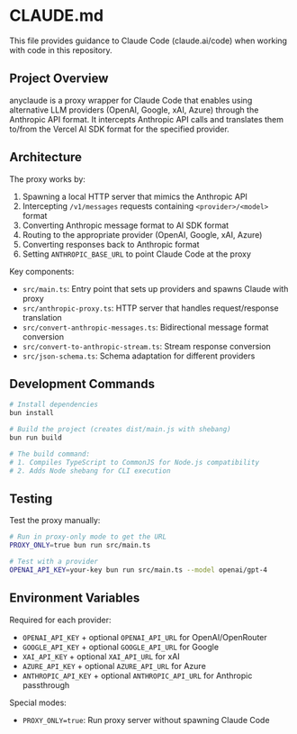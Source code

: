 # CLAUDE.md

This file provides guidance to Claude Code (claude.ai/code) when working with code in this repository.

## Project Overview

anyclaude is a proxy wrapper for Claude Code that enables using alternative LLM providers (OpenAI, Google, xAI, Azure) through the Anthropic API format. It intercepts Anthropic API calls and translates them to/from the Vercel AI SDK format for the specified provider.

## Architecture

The proxy works by:

1. Spawning a local HTTP server that mimics the Anthropic API
2. Intercepting `/v1/messages` requests containing `<provider>/<model>` format
3. Converting Anthropic message format to AI SDK format
4. Routing to the appropriate provider (OpenAI, Google, xAI, Azure)
5. Converting responses back to Anthropic format
6. Setting `ANTHROPIC_BASE_URL` to point Claude Code at the proxy

Key components:

- `src/main.ts`: Entry point that sets up providers and spawns Claude with proxy
- `src/anthropic-proxy.ts`: HTTP server that handles request/response translation
- `src/convert-anthropic-messages.ts`: Bidirectional message format conversion
- `src/convert-to-anthropic-stream.ts`: Stream response conversion
- `src/json-schema.ts`: Schema adaptation for different providers

## Development Commands

```bash
# Install dependencies
bun install

# Build the project (creates dist/main.js with shebang)
bun run build

# The build command:
# 1. Compiles TypeScript to CommonJS for Node.js compatibility
# 2. Adds Node shebang for CLI execution
```

## Testing

Test the proxy manually:

```bash
# Run in proxy-only mode to get the URL
PROXY_ONLY=true bun run src/main.ts

# Test with a provider
OPENAI_API_KEY=your-key bun run src/main.ts --model openai/gpt-4
```

## Environment Variables

Required for each provider:

- `OPENAI_API_KEY` + optional `OPENAI_API_URL` for OpenAI/OpenRouter
- `GOOGLE_API_KEY` + optional `GOOGLE_API_URL` for Google
- `XAI_API_KEY` + optional `XAI_API_URL` for xAI
- `AZURE_API_KEY` + optional `AZURE_API_URL` for Azure
- `ANTHROPIC_API_KEY` + optional `ANTHROPIC_API_URL` for Anthropic passthrough

Special modes:

- `PROXY_ONLY=true`: Run proxy server without spawning Claude Code

